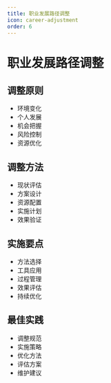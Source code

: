```yaml
---
title: 职业发展路径调整
icon: career-adjustment
order: 6
---
```


# 职业发展路径调整

## 调整原则
- 环境变化
- 个人发展
- 机会把握
- 风险控制
- 资源优化

## 调整方法
- 现状评估
- 方案设计
- 资源配置
- 实施计划
- 效果验证

## 实施要点
- 方法选择
- 工具应用
- 过程管理
- 效果评估
- 持续优化

## 最佳实践
- 调整规范
- 实施策略
- 优化方法
- 评估方案
- 维护建议
